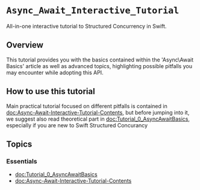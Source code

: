 #  ``Async_Await_Interactive_Tutorial``

All-in-one interactive tutorial to Structured Concurrency in Swift.

## Overview

This tutorial provides you with the basics contained within the 'Async\Await Basics' article as well as
advanced topics, highlighting possible pitfalls you may encounter while adopting this API.

## How to use this tutorial

Main practical tutorial focused on different pitfalls is contained in <doc:Async-Await-Interactive-Tutorial-Contents>, 
but before jumping into it, we suggest also read theoretical part in <doc:Tutorial_0_AsyncAwaitBasics>, 
especially if you are new to Swift Structured Concurancy

## Topics

### Essentials

- <doc:Tutorial_0_AsyncAwaitBasics>
- <doc:Async-Await-Interactive-Tutorial-Contents>
